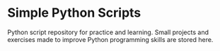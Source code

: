 # Simple Python Scripts

Python script repository for practice and learning.
Small projects and exercises made to improve Python programming skills are stored here.

